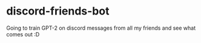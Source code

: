 # discord-friends-bot
Going to train GPT-2 on discord messages from all my friends and see what comes out :D

